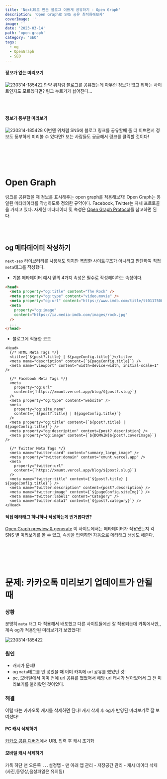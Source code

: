 ```yaml
---
title: 'NextJS로 만든 블로그 이쁘게 공유하기 - Open Graph'
description: 'Open Graph로 SNS 공유 최적화해보자'
coverImage: ''
image: ''
date: '2023-03-14'
path: 'open-graph'
category: 'SEO'
tags:
  - og
  - OpenGraph
  - SEO
---
```


#### 정보가 없는 미리보기

![230314-185422](/images/posts/open-graph/230314-185422.png)
만약 위처럼 블로그를 공유했는데
아무런 정보가 없고 뭐하는 사이트인지도 모르겠다면?
링크 누르기가 싫어진다...

<br></br>

#### 정보가 풍부한 미리보기

![230314-185428](/images/posts/open-graph/230314-185428.png)
이번엔 위처럼 SNS에 블로그 링크를 공유할때
좀 더 이쁘면서 정보도 풍부하게 미리볼 수 있다면?
보는 사람들도 궁금해서 링크를 클릭할 것이다!

<br></br><br></br>

# Open Graph

링크를 공유했을 때 정보를 표시해주는 open graph를 적용해보자!
Open Graph는 통일된 메타데이터를 작성하도록 정의한 규약이다. Facebook, Twitter는 자체 프로토콜을 가지고 있다.
자세한 메타데이터 및 속성은 [Open Graph Protocol](https://ogp.me/)를 참고하면 된다.

<br></br>

## og 메타데이터 작성하기

`next-seo` 라이브러리를 사용해도 되지만 복잡한 사이트구조가 아니라고 판단하여 직접 `meta`태그를 작성했다.

- 기본 메타데이터 예시
  밑의 4가지 속성은 필수로 작성해야하는 속성이다.

```html
<head>
  <meta property="og:title" content="The Rock" />
  <meta property="og:type" content="video.movie" />
  <meta property="og:url" content="https://www.imdb.com/title/tt0117500/" />
  <meta
    property="og:image"
    content="https://ia.media-imdb.com/images/rock.jpg"
  />
  ...
</head>
```

- 블로그에 적용한 코드

```tsx
<Head>
  {/* HTML Meta Tags */}
  <title>{`${post?.title} | ${pageConfig.title}`}</title>
  <meta name="description" content={`${pageConfig.title}`} />
  <meta name="viewport" content="width=device-width, initial-scale=1" />

  {/* Facebook Meta Tags */}
  <meta
    property="og:url"
    content={`https://xmunt.vercel.app/blog/${post?.slug}`}
  />
  <meta property="og:type" content="website" />
  <meta
    property="og:site_name"
    content={`${post?.title} | ${pageConfig.title}`}
  />
  <meta property="og:title" content={`${post?.title} | ${pageConfig.title}`} />
  <meta property="og:description" content={post?.description} />
  <meta property="og:image" content={`${DOMAIN}${post?.coverImage}`} />

  {/* Twitter Meta Tags */}
  <meta name="twitter:card" content="summary_large_image" />
  <meta property="twitter:domain" content="xmunt.vercel.app" />
  <meta
    property="twitter:url"
    content={`https://xmunt.vercel.app/blog/${post?.slug}`}
  />
  <meta name="twitter:title" content={`${post?.title} | ${pageConfig.title}`} />
  <meta name="twitter:description" content={post?.description} />
  <meta name="twitter:image" content={`${pageConfig.siteImg}`} />
  <meta name="twitter:label1" content="Category" />
  <meta name="twitter:data1" content={`${post?.category}`} />
</Head>
```

#### 직접 메타태그 하나하나 작성하는게 번거롭다면?

[Open Graph prewiew & generate](https://www.opengraph.xyz/url/https%3A%2F%2Fxmunt.vercel.app%2F) 이 사이트에서는 메타데이터가 적용됐는지 각 SNS 별 미리보기를 볼 수 있고, 속성을 입력하면 자동으로 메타태그 생성도 해준다.

<br></br><br></br>

# 문제: 카카오톡 미리보기 업데이트가 안될 때

### 상황

분명히 `meta` 태그 다 적용해서 배포했고 다른 사이트들에선 잘 적용되는데
카톡에서만,, 계속 og가 적용안된 미리보기가 보였었다!

![230314-185422](/images/posts/open-graph/230314-185422.png)

### 원인

- 캐시가 문제!
- og `meta`태그를 안 넣었을 때 이미 카톡에 url 공유를 했었던 것!
- pc, 모바일에서 이미 전에 url 공유를 했었어서 해당 url 캐시가 남아있어서 그 전 미리보기를 불러왔던 것이었다.

### 해결

이럴 때는 카카오톡 캐시를 삭제하면 된다! 캐시 삭제 후 og가 반영된 미리보기로 잘 보여졌다!

#### PC 캐시 삭제하기

[카카오 공유 디버거](https://developers.kakao.com/tool/debugger/sharing)에서 URL 입력 후 캐시 초기화

#### 모바일 캐시 삭제하기

카톡 하단 맨 오른쪽 `...`설정탭 - 맨 아래 앱 관리 - 저장공간 관리 - 캐시 데이터 삭제(사진,동영상,음성파일은 유지됨)
